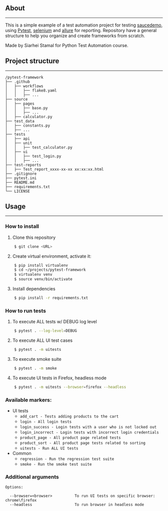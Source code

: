 ## About

---
This is a simple example of a test automation project for testing [saucedemo](https://www.saucedemo.com/), using [Pytest](https://docs.pytest.org/en/stable/), 
[selenium](https://www.selenium.dev/) and [allure](https://allurereport.org/docs/) for reporting.
Repository have a general structure to help you organize and create frameworks from scratch.

Made by Siarhei Stamal for Python Test Automation course.

## Project structure

---
```
/pytest-framework
├── .github
│   ├── workflows
│   │   ├── flake8.yaml
│   │   ├── ...
├── source
│   ├── pages
│   │   ├── base.py
│   │   ├── ...
│   ├── calculator.py
├── test_data
│   ├── constants.py
│   ├── ...
├── tests
│   ├── api
│   ├── unit
│   │   ├── test_calculator.py
│   ├── ui
│   │   ├── test_login.py
│   │   ├── ...
├── test-reports
│   ├── Test_report_xxxx-xx-xx xx:xx:xx.html
├── .gitignore
├── pytest.ini
├── README.md
├── requirements.txt
└── LICENSE
```

## Usage

---
### How to install

1. Clone this repository
```bash
    $ git clone <URL>
```
2. Create virtual environment, activate it:
```bash
    $ pip install virtualenv
    $ cd ~/projects/pytest-framework
    $ virtualenv venv
    $ source venv/bin/activate
```
3. Install dependencies
```bash
    $ pip install -r requirements.txt
```

### How to run tests
1. To execute ALL tests w/ DEBUG log level
```bash
    $ pytest . --log-level=DEBUG
```
2. To execute ALL UI test cases
```bash
    $ pytest . -m uitests
```
3. To execute smoke suite 
```bash
    $ pytest . -m smoke
```
4. To execute UI tests in Firefox, headless mode 
```bash
    $ pytest . -m uitests --browser=firefox --headless
```

### Available markers:
   + UI tests
     - `add_cart - Tests adding products to the cart`
     - `login - All login tests`
     - `login_success - Login tests with a user who is not locked out`
     - `login_incorrect - Login tests with incorrect login credentials`
     - `product_page - All product page related tests`
     - `product_sort - All product page tests related to sorting`
     - `uitests - Run ALL UI tests`
   + Common
     - `regression - Run the regression test suite`
     - `smoke - Run the smoke test suite`

### Additional arguments
```shell
Options:

  --browser=<browser>          To run UI tests on specific browser: chrome\firefox
  --headless                   To run browser in headless mode
```
